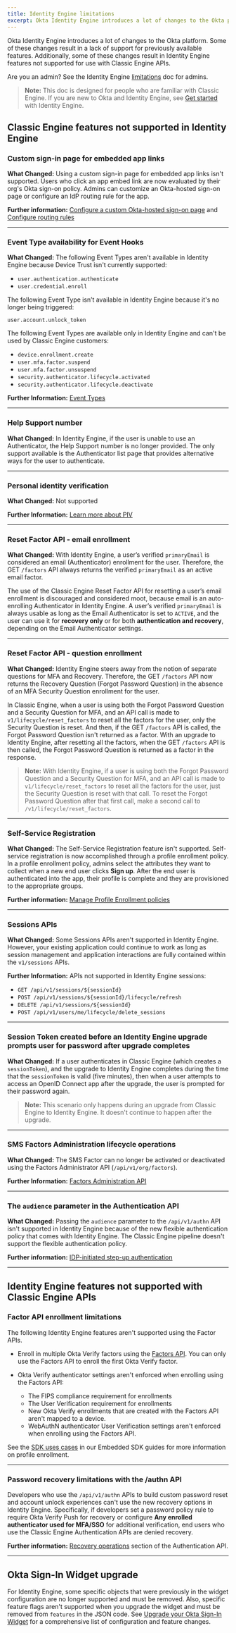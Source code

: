 ```yaml
---
title: Identity Engine limitations
excerpt: Okta Identity Engine introduces a lot of changes to the Okta platform. Some of these changes result in a lack of support for previously available features.
---
```


<ApiLifecycle access="ie" />

Okta Identity Engine introduces a lot of changes to the Okta platform. Some of these changes result in a lack of support for previously available features. Additionally, some of these changes result in Identity Engine features not supported for use with Classic Engine APIs.

Are you an admin? See the Identity Engine [limitations](https://help.okta.com/okta_help.htm?type=oie&id=ext-oie-limitations) doc for admins.

> **Note:** This doc is designed for people who are familiar with Classic Engine. If you are new to Okta and Identity Engine, see [Get started](https://help.okta.com/okta_help.htm?type=oie&id=ext-get-started-oie) with Identity Engine.

## Classic Engine features not supported in Identity Engine

### Custom sign-in page for embedded app links

**What Changed:** Using a custom sign-in page for embedded app links isn't supported. Users who click an app embed link are now evaluated by their org's Okta sign-on policy. Admins can customize an Okta-hosted sign-on page or configure an IdP routing rule for the app.

**Further information:** [Configure a custom Okta-hosted sign-on page](/docs/guides/custom-widget/) and [Configure routing rules](https://help.okta.com/okta_help.htm?type=oie&id=ext_Identity_Provider_Discovery)

***

### Event Type availability for Event Hooks

**What Changed:** The following Event Types aren't available in Identity Engine because Device Trust isn't currently supported:

* `user.authentication.authenticate`
* `user.credential.enroll`

The following Event Type isn’t available in Identity Engine because it's no longer being triggered:

`user.account.unlock_token`

The following Event Types are available only in Identity Engine and can't be used by Classic Engine customers:

* `device.enrollment.create`
* `user.mfa.factor.suspend`
* `user.mfa.factor.unsuspend`
* `security.authenticator.lifecycle.activated`
* `security.authenticator.lifecycle.deactivate`

**Further Information:** [Event Types](/docs/references/api/event-types/)

***

### Help Support number

**What Changed:** In Identity Engine, if the user is unable to use an Authenticator, the Help Support number is no longer provided. The only support available is the Authenticator list page that provides alternative ways for the user to authenticate.

***

### Personal identity verification

**What Changed:** Not supported

**Further Information:** [Learn more about PIV](https://help.okta.com/okta_help.htm?id=ext-idp-smart-card-workflow)

***

### Reset Factor API - email enrollment

**What Changed:** With Identity Engine, a user’s verified `primaryEmail` is considered an email (Authenticator) enrollment for the user. Therefore, the GET `/factors` API always returns the verified `primaryEmail` as an active email factor.

The use of the Classic Engine Reset Factor API for resetting a user’s email enrollment is discouraged and considered moot, because email is an auto-enrolling Authenticator in Identity Engine. A user’s verified `primaryEmail` is always usable as long as the Email Authenticator is set to `ACTIVE`, and the user can use it for **recovery only** or for both **authentication and recovery**, depending on the Email Authenticator settings.

***

### Reset Factor API - question enrollment

**What Changed:** Identity Engine steers away from the notion of separate questions for MFA and Recovery. Therefore, the GET `/factors` API now returns the Recovery Question (Forgot Password Question) in the absence of an MFA Security Question enrollment for the user.

In Classic Engine, when a user is using both the Forgot Password Question and a Security Question for MFA, and an API call is made to `v1/lifecycle/reset_factors` to reset all the factors for the user, only the Security Question is reset. And then, if the GET `/factors` API is called, the Forgot Password Question isn't returned as a factor. With an upgrade to Identity Engine, after resetting all the factors, when the GET `/factors` API is then called, the Forgot Password Question is returned as a factor in the response.

> **Note:** With Identity Engine, if a user is using both the Forgot Password Question and a Security Question for MFA, and an API call is made to `v1/lifecycle/reset_factors` to reset all the factors for the user, just the Security Question is reset with that call. To reset the Forgot Password Question after that first call, make a second call to `/v1/lifecycle/reset_factors`.

***

### Self-Service Registration

**What Changed:** The Self-Service Registration feature isn't supported. Self-service registration is now accomplished through a profile enrollment policy. In a profile enrollment policy, admins select the attributes they want to collect when a new end user clicks **Sign up**. After the end user is authenticated into the app, their profile is complete and they are provisioned to the appropriate groups.

**Further information:** [Manage Profile Enrollment policies](https://help.okta.com/okta_help.htm?type=oie&id=ext-create-profile-enrollment)

***

### Sessions APIs

**What Changed:** Some Sessions APIs aren't supported in Identity Engine. However, your existing application could continue to work as long as session management and application interactions are fully contained within the `v1/sessions` APIs.

**Further Information:** APIs not supported in Identity Engine sessions:

* `GET /api/v1/sessions/${sessionId}`
* `POST /api/v1/sessions/${sessionId}/lifecycle/refresh`
* `DELETE /api/v1/sessions/${sessionId}`
* `POST /api/v1/users/me/lifecycle/delete_sessions`

***

### Session Token created before an Identity Engine upgrade prompts user for password after upgrade completes

**What Changed:** If a user authenticates in Classic Engine (which creates a `sessionToken`), and the upgrade to Identity Engine completes during the time that the `sessionToken` is valid (five minutes), then when a user attempts to access an OpenID Connect app after the upgrade, the user is prompted for their password again.

> **Note:** This scenario only happens during an upgrade from Classic Engine to Identity Engine. It doesn't continue to happen after the upgrade.

***

### SMS Factors Administration lifecycle operations

**What Changed:** The SMS Factor can no longer be activated or deactivated using the Factors Administrator API (`/api/v1/org/factors`).

**Further Information:** [Factors Administration API](/docs/references/api/factor-admin)

***

### The `audience` parameter in the Authentication API

**What Changed:** Passing the `audience` parameter to the `/api/v1/authn` API isn't supported in Identity Engine because of the new flexible authentication policy that comes with Identity Engine. The Classic Engine pipeline doesn't support the flexible authentication policy.

**Further information:** [IDP-initiated step-up authentication](/docs/references/api/authn/#idp-initiated-step-up-authentication)

***

## Identity Engine features not supported with Classic Engine APIs

### Factor API enrollment limitations

The following Identity Engine features aren't supported using the Factor APIs.

* Enroll in multiple Okta Verify factors using the [Factors API](/docs/references/api/factors/#enroll-okta-verify-totp-factor). You can only use the Factors API to enroll the first Okta Verify factor.
* Okta Verify authenticator settings aren't enforced when enrolling using the Factors API:

  * The FIPS compliance requirement for enrollments
  * The User Verification requirement for enrollments
  * New Okta Verify enrollments that are created with the Factors API aren't mapped to a device.
  * WebAuthN authenticator User Verification settings aren't enforced when enrolling using the Factors API.

See the [SDK uses cases](/docs/guides/oie-embedded-common-org-setup/main/) in our Embedded SDK guides for more information on profile enrollment.

***

### Password recovery limitations with the /authn API

Developers who use the `/api/v1/authn` APIs to build custom password reset and account unlock experiences can't use the new recovery options in Identity Engine. Specifically, if developers set a password policy rule to require Okta Verify Push for recovery or configure **Any enrolled authenticator used for MFA/SSO** for additional verification, end users who use the Classic Engine Authentication APIs are denied recovery.

**Further information:** [Recovery operations](/docs/references/api/authn/#recovery-operations) section of the Authentication API.

***

## Okta Sign-In Widget upgrade

For Identity Engine, some specific objects that were previously in the widget configuration are no longer supported and must be removed. Also, specific feature flags aren't supported when you upgrade the widget and must be removed from `features` in the JSON code. See [Upgrade your Okta Sign-In Widget](/docs/guides/oie-upgrade-sign-in-widget/main/) for a comprehensive list of configuration and feature changes.
